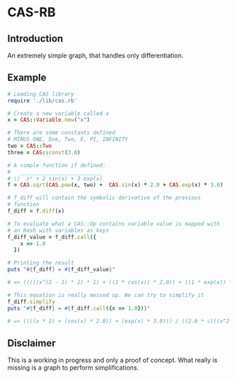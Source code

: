 # CAS-RB

## Introduction

An extremely simple graph, that handles only differentiation.

## Example

``` ruby
# Loading CAS library
require './lib/cas.rb'

# Create a new variable called x
x = CAS::Variable.new("x")

# There are some constants defined
# MINUS_ONE, One, Two, E, PI, INFINITY
two = CAS::Two
three = CAS::const(3.0)

# A simple function if defined:
#   __________________________
# \/  x² + 2 sin(x) + 3 exp(x)
f = CAS.sqrt(CAS.pow(x, two) +  CAS.sin(x) * 2.0 + CAS.exp(x) * 3.0)

# f_diff will contain the symbolic derivative of the previous
# function
f_diff = f.diff(x)

# To evaluate what a CAS::Op contains variable value is mapped with
# an Hash with variables as keys
f_diff_value = f_diff.call({
    x => 1.0
  })

# Printing the result
puts "#{f_diff} = #{f_diff_value}"

# => (((((x^(2 - 1) * 2) * 1) + ((1 * cos(x)) * 2.0)) + ((1 * exp(x)) * 3.0))) / ((2.0 * √(((x^2 + (sin(x) * 2.0)) + (exp(x) * 3.0))))) = 1.70643662864123

# This equation is really messed up. We can try to simplify it
f_diff.simplify
puts "#{f_diff} = #{f_diff.call({x => 1.0})}"

# => ((((x * 2) + (cos(x) * 2.0)) + (exp(x) * 3.0))) / ((2.0 * √(((x^2 + (sin(x) * 2.0)) + (exp(x) * 3.0))))) = 1.70643662864123

```

## Disclaimer

This is a working in progress and only a proof of concept.
What really is missing is a graph to perform simplifications.
